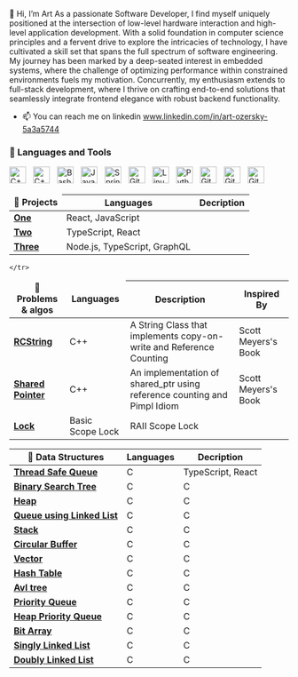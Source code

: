 👋 Hi, I’m Art
As a passionate Software Developer, I find myself uniquely positioned at the intersection of low-level hardware interaction and high-level application development. With a solid foundation in computer science principles and a fervent drive to explore the intricacies of technology, I have cultivated a skill set that spans the full spectrum of software engineering. My journey has been marked by a deep-seated interest in embedded systems, where the challenge of optimizing performance within constrained environments fuels my motivation. Concurrently, my enthusiasm extends to full-stack development, where I thrive on crafting end-to-end solutions that seamlessly integrate frontend elegance with robust backend functionality.

- 📫 You can reach me on linkedin www.linkedin.com/in/art-ozersky-5a3a5744

### 🧰 Languages and Tools

<img align="left" alt="C++" width="30px" style="padding-right:10px;" src="https://cdn.jsdelivr.net/gh/devicons/devicon/icons/cplusplus/cplusplus-original.svg" />
<img align="left" alt="C++" width="30px" style="padding-right:10px;" src="https://cdn.jsdelivr.net/gh/devicons/devicon/icons/c/c-original.svg" />
<img align="left" alt="Bash" width="30px" style="padding-right:10px;" src="https://cdn.jsdelivr.net/gh/devicons/devicon/icons/bash/bash-original.svg" />
<img align="left" alt="Java" width="30px" style="padding-right:10px;" src="https://cdn.jsdelivr.net/gh/devicons/devicon/icons/java/java-original.svg"/>
<img align="left" alt="Spring" width="30px" style="padding-right:10px;" src="https://cdn.jsdelivr.net/gh/devicons/devicon/icons/spring/spring-original.svg" />
<img align="left" alt="Git" width="30px" style="padding-right:10px;" src="https://cdn.jsdelivr.net/gh/devicons/devicon/icons/git/git-original.svg" />
<img align="left" alt="Linux" width="30px" style="padding-right:10px;" src="https://cdn.jsdelivr.net/gh/devicons/devicon/icons/linux/linux-original.svg" />
<img align="left" alt="Python" width="30px" style="padding-right:10px;" src="https://cdn.jsdelivr.net/gh/devicons/devicon/icons/python/python-original.svg" />
<img align="left" alt="GitHub" width="30px" style="padding-right:10px;" src="https://cdn.jsdelivr.net/gh/devicons/devicon/icons/mysql/mysql-original.svg" />
<img align="left" alt="GitHub" width="30px" style="padding-right:10px;" src="https://cdn.jsdelivr.net/gh/devicons/devicon/icons/docker/docker-original.svg" />
<img align="left" alt="GitHub" width="30px" style="padding-right:10px;" src="https://cdn.jsdelivr.net/gh/devicons/devicon/icons/swift/swift-original.svg" />
<br><br />


<table>
  <thead align="center">
    <tr style="border: none;">
      <td><b>🎁 Projects</b></td>
      <th><b>Languages</b></th> 
          <th><b>Decription</b></th> 
    </tr>
  </thead>
  <tbody>
    <tr>
      <td><a href=""><b>One</b></a></td>
      <td>React, JavaScript</td>
    </tr>
    <tr>
      <td><a href=""><b>Two</b></a></td>
      <td>TypeScript, React</td>
    </tr>
    <tr>
      <td><a href=""><b>Three</b></a></td>
      <td>Node.js, TypeScript, GraphQL</td>
    </tr>
  </tbody>
</table>
<table>
  <thead align="center">
    <tr border: none;>
      <td><b>🧠 Problems & algos</b></td>
      <td><b> Languages </b></td>
      <th><b>Description</b></th>
      <th><b>Inspired By</b></th>

    </tr>
  </thead>
  <tbody>
    <tr>
      <td><a href=""><b>RCString</b></a></td>
      <td>C++</td>
      <td>A String Class that implements copy-on-write and Reference Counting</td>
      <td>Scott Meyers's Book</td>
    </tr>
    <tr>
      <td><a href=""><b>Shared Pointer</b></a></td>
      <td>C++</td>
      <td>An implementation of shared_ptr using reference counting and Pimpl Idiom</td>
      <td>Scott Meyers's Book</td>
    </tr>
    <tr>
      <td><a href=""><b>Lock</b></a></td>
      <td>Basic Scope Lock</td>
      <td>RAII Scope Lock</td>
    </tr>
  </tbody>
</table>
<table>
  <thead align="center">
    <tr style="border: none;">
      <th><b>🌳 Data Structures</b></th>
      <th><b>Languages</b></th>
      <th><b>Decription</b></th> </tr>
  </thead>
  
  <tbody>
    <tr>
      <td><a href=""><b>Thread Safe Queue</b></a></td>
      <td>C</td>
      <td>TypeScript, React</td>
    </tr>
    <tr>
      <td><a href=""><b>Binary Search Tree</b></a></td>
      <td>C</td>
      <td>C</td>
    </tr>
    <tr>
      <td><a href=""><b>Heap</b></a></td>
      <td>C</td>
      <td>C</td>
   </tr>
    <tr>
      <td><a href=""><b>Queue using Linked List</b></a></td>
      <td>C</td>
      <td>C</td>
    </tr>
     <tr>
      <td><a href=""><b>Stack</b></a></td>
      <td>C</td>
      <td>C</td>
    </tr>
     <tr>
      <td><a href=""><b>Circular Buffer</b></a></td>
      <td>C</td>
      <td>C</td>
    </tr>
     <tr>
      <td><a href=""><b>Vector</b></a></td>
      <td>C</td>
      <td>C</td>
    </tr>
    <tr>
      <td><a href=""><b>Hash Table</b></a></td>
      <td>C</td>
      <td>C</td>
    </tr>
    <tr>
      <td><a href=""><b>Avl tree</b></a></td>
      <td>C</td>
      <td>C</td>
    </tr>
    <tr>
      <td><a href=""><b>Priority Queue</b></a></td>
      <td>C</td>
      <td>C</td>
    </tr>
    <tr>
      <td><a href=""><b>Heap Priority Queue</b></a></td>
      <td>C</td>
      <td>C</td>
    </tr>
    <tr>
      <td><a href=""><b>Bit Array</b></a></td>
      <td>C</td>
      <td>C</td>
    </tr>
      <tr>
      <td><a href=""><b>Singly Linked List</b></a></td>
      <td>C</td>
      <td>C</td>
    </tr>
      <tr>
      <td><a href=""><b>Doubly Linked List</b></a></td>
      <td>C</td>
      <td>C</td>
    </tr>

  </tbody>
</table>









